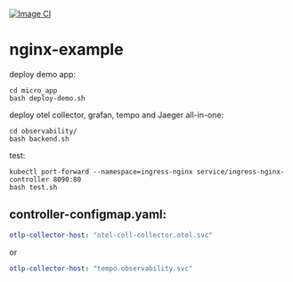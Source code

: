 [![Image CI](https://github.com/esigo/nginx-example/actions/workflows/ci.yaml/badge.svg?branch=main&event=push)](https://github.com/esigo/nginx-example/actions/workflows/ci.yaml)

# nginx-example

deploy demo app:

```console
cd micro_app
bash deploy-demo.sh
```

deploy otel collector, grafan, tempo and Jaeger all-in-one:
```console
cd observability/
bash backend.sh
```

test:
```console
kubectl port-forward --namespace=ingress-nginx service/ingress-nginx-controller 8090:80
bash test.sh
```

##  controller-configmap.yaml:

```yaml
otlp-collector-host: "otel-coll-collector.otel.svc"
```

or

```yaml
otlp-collector-host: "tempo.observability.svc"
```
